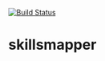 [![Build Status](https://travis-ci.org/danielvaughan/skillsmapper.svg?branch=master)](https://travis-ci.org/danielvaughan/skillsmapper)

# skillsmapper